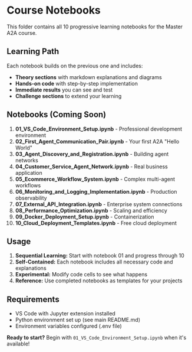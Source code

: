 # Course Notebooks

This folder contains all 10 progressive learning notebooks for the Master A2A course.

## Learning Path

Each notebook builds on the previous one and includes:
- **Theory sections** with markdown explanations and diagrams
- **Hands-on code** with step-by-step implementation
- **Immediate results** you can see and test
- **Challenge sections** to extend your learning

## Notebooks (Coming Soon)

1. **01_VS_Code_Environment_Setup.ipynb** - Professional development environment
2. **02_First_Agent_Communication_Pair.ipynb** - Your first A2A "Hello World"
3. **03_Agent_Discovery_and_Registration.ipynb** - Building agent networks
4. **04_Customer_Service_Agent_Network.ipynb** - Real business application
5. **05_Ecommerce_Workflow_System.ipynb** - Complex multi-agent workflows
6. **06_Monitoring_and_Logging_Implementation.ipynb** - Production observability
7. **07_External_API_Integration.ipynb** - Enterprise system connections
8. **08_Performance_Optimization.ipynb** - Scaling and efficiency
9. **09_Docker_Deployment_Setup.ipynb** - Containerization
10. **10_Cloud_Deployment_Templates.ipynb** - Free cloud deployment

## Usage

1. **Sequential Learning:** Start with notebook 01 and progress through 10
2. **Self-Contained:** Each notebook includes all necessary code and explanations
3. **Experimental:** Modify code cells to see what happens
4. **Reference:** Use completed notebooks as templates for your projects

## Requirements

- VS Code with Jupyter extension installed
- Python environment set up (see main README.md)
- Environment variables configured (.env file)

**Ready to start?** Begin with `01_VS_Code_Environment_Setup.ipynb` when it's available!